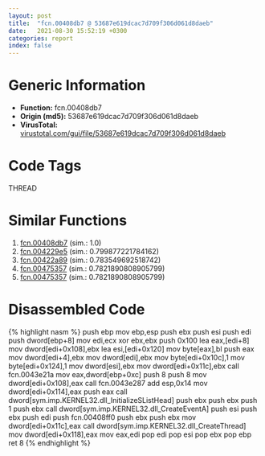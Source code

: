```yaml
---
layout: post
title:  "fcn.00408db7 @ 53687e619dcac7d709f306d061d8daeb"
date:   2021-08-30 15:52:19 +0300
categories: report
index: false
---
```


# Generic Information
- **Function:** fcn.00408db7
- **Origin (md5):** 53687e619dcac7d709f306d061d8daeb
- **VirusTotal:** [virustotal.com/gui/file/53687e619dcac7d709f306d061d8daeb][virustotal_ref]

# Code Tags
<span class="tag" id="THREAD">THREAD</span>


# Similar Functions

1. [fcn.00408db7][similar_1_ref] (sim.: 1.0)
2. [fcn.004229e5][similar_2_ref] (sim.: 0.799877221784162)
3. [fcn.00422a89][similar_3_ref] (sim.: 0.783549692518742)
4. [fcn.00475357][similar_4_ref] (sim.: 0.7821890808905799)
5. [fcn.00475357][similar_5_ref] (sim.: 0.7821890808905799)


# Disassembled Code

{% highlight nasm %}
push ebp
mov ebp,esp
push ebx
push esi
push edi
push dword[ebp+8]
mov edi,ecx
xor ebx,ebx
push 0x100
lea eax,[edi+8]
mov dword[edi+0x108],ebx
lea esi,[edi+0x120]
mov byte[eax],bl
push eax
mov dword[edi+4],ebx
mov dword[edi],ebx
mov byte[edi+0x10c],1
mov byte[edi+0x124],1
mov dword[esi],ebx
mov dword[edi+0x11c],ebx
call fcn.0043e21a
mov eax,dword[ebp+0xc]
push 8
push 8
mov dword[edi+0x108],eax
call fcn.0043e287
add esp,0x14
mov dword[edi+0x114],eax
push eax
call dword[sym.imp.KERNEL32.dll_InitializeSListHead]
push ebx
push ebx
push 1
push ebx
call dword[sym.imp.KERNEL32.dll_CreateEventA]
push esi
push ebx
push edi
push fcn.00408ff0
push ebx
push ebx
mov dword[edi+0x11c],eax
call dword[sym.imp.KERNEL32.dll_CreateThread]
mov dword[edi+0x118],eax
mov eax,edi
pop edi
pop esi
pop ebx
pop ebp
ret 8
{% endhighlight %}


[similar_1_ref]: /report/fcn.00408db7@ba5ec83721de3ca10b3c9583f3b2c6a1
[similar_2_ref]: /report/fcn.004229e5@805156a7be59534194996cc728d4bbeb
[similar_3_ref]: /report/fcn.00422a89@805156a7be59534194996cc728d4bbeb
[similar_4_ref]: /report/fcn.00475357@152885a790b99953ce23874f0947b7bd
[similar_5_ref]: /report/fcn.00475357@912f1d013a0d6151bc7a7cef6da1b2a0
[virustotal_ref]: https://www.virustotal.com/gui/file/53687e619dcac7d709f306d061d8daeb